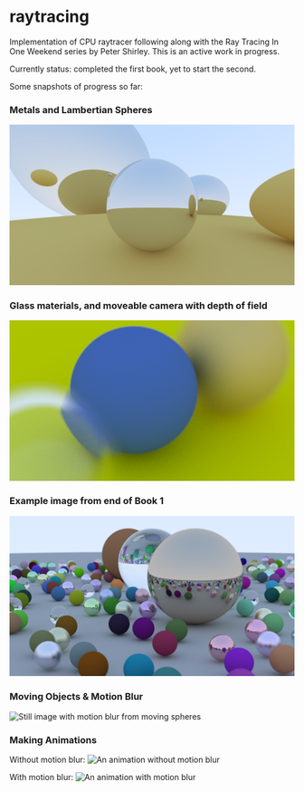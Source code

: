 # raytracing
Implementation of CPU raytracer following along with the Ray Tracing In One Weekend series by Peter Shirley. This is an active work in progress. 

Currently status: completed the first book, yet to start the second. 

Some snapshots of progress so far:

### Metals and Lambertian Spheres
![A render of some metallic or Lambertian spheres](images/metals.png)

### Glass materials, and moveable camera with depth of field
![Render of some spheres, including one made of glass, with a movable camera and depth of field](images/depth_of_field.png)

### Example image from end of Book 1
![Render of random sphere with various properties](images/spheres.png "Finished book 1")

### Moving Objects & Motion Blur 

![Still image with motion blur from moving spheres](images/motion_blur.ppm "Motion Blur")

### Making Animations

Without motion blur:
![An animation without motion blur](https://github.com/user-attachments/assets/ffe5c3ff-5e04-4d05-9de5-0bce11b95693)

With motion blur:
![An animation with motion blur](https://github.com/user-attachments/assets/7327fce6-8400-4c87-8518-2579a34cc921)



